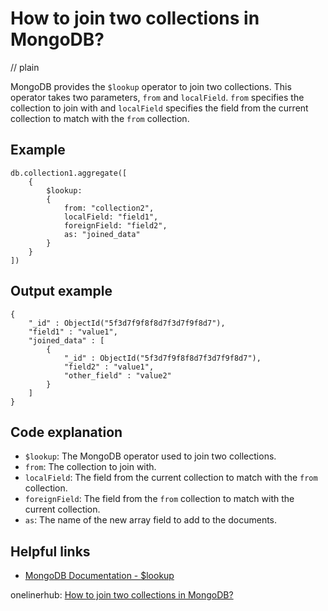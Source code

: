 # How to join two collections in MongoDB?
// plain

MongoDB provides the `$lookup` operator to join two collections. This operator takes two parameters, `from` and `localField`. `from` specifies the collection to join with and `localField` specifies the field from the current collection to match with the `from` collection.

## Example

```
db.collection1.aggregate([
    {
        $lookup:
        {
            from: "collection2",
            localField: "field1",
            foreignField: "field2",
            as: "joined_data"
        }
    }
])
```

## Output example

```
{
    "_id" : ObjectId("5f3d7f9f8f8d7f3d7f9f8d7"),
    "field1" : "value1",
    "joined_data" : [
        {
            "_id" : ObjectId("5f3d7f9f8f8d7f3d7f9f8d7"),
            "field2" : "value1",
            "other_field" : "value2"
        }
    ]
}
```

## Code explanation

- `$lookup`: The MongoDB operator used to join two collections.
- `from`: The collection to join with.
- `localField`: The field from the current collection to match with the `from` collection.
- `foreignField`: The field from the `from` collection to match with the current collection.
- `as`: The name of the new array field to add to the documents.

## Helpful links
- [MongoDB Documentation - $lookup](https://docs.mongodb.com/manual/reference/operator/aggregation/lookup/)

onelinerhub: [How to join two collections in MongoDB?](https://onelinerhub.com/mongodb/how-to-join-two-collections-in-mongodb)